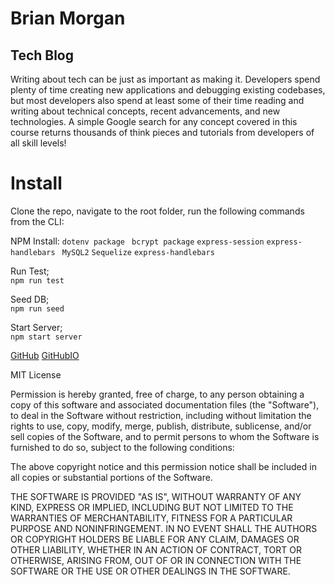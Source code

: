 # Brian Morgan

## Tech Blog

Writing about tech can be just as important as making it. Developers spend plenty of time creating new applications and debugging existing codebases, but most developers also spend at least some of their time reading and writing about technical concepts, recent advancements, and new technologies. A simple Google search for any concept covered in this course returns thousands of think pieces and tutorials from developers of all skill levels!

# Install
Clone the repo, navigate to the root folder, run the following commands from the CLI:

NPM Install:
`dotenv package ` 
`bcrypt package` 
`express-session` 
`express-handlebars ` 
`MySQL2` 
`Sequelize` 
`express-handlebars` 


Run Test;    
`npm run test`     

Seed DB;   
`npm run seed`     

Start Server;     
`npm start server`





[GitHub](https://github.com/N-Person/tech-blog)
[GitHubIO](https://n-person.github.io/tech-blog/)



MIT License

Permission is hereby granted, free of charge, to any person obtaining a copy of this software and associated documentation files (the "Software"), to deal in the Software without restriction, including without limitation the rights to use, copy, modify, merge, publish, distribute, sublicense, and/or sell copies of the Software, and to permit persons to whom the Software is furnished to do so, subject to the following conditions:

The above copyright notice and this permission notice shall be included in all copies or substantial portions of the Software.

THE SOFTWARE IS PROVIDED "AS IS", WITHOUT WARRANTY OF ANY KIND, EXPRESS OR IMPLIED, INCLUDING BUT NOT LIMITED TO THE WARRANTIES OF MERCHANTABILITY, FITNESS FOR A PARTICULAR PURPOSE AND NONINFRINGEMENT. IN NO EVENT SHALL THE AUTHORS OR COPYRIGHT HOLDERS BE LIABLE FOR ANY CLAIM, DAMAGES OR OTHER LIABILITY, WHETHER IN AN ACTION OF CONTRACT, TORT OR OTHERWISE, ARISING FROM, OUT OF OR IN CONNECTION WITH THE SOFTWARE OR THE USE OR OTHER DEALINGS IN THE SOFTWARE.
